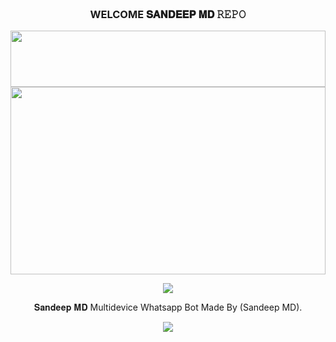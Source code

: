 <div align="center">

### <br>   WELCOME 𝐒𝐀𝐍𝐃𝐄𝐄𝐏 𝐌𝐃 𝚁𝙴𝙿𝙾


 <img src="https://i.imgur.com/dBaSKWF.gif" height="90" width="100%">
 <br>
 
<!-- Replace SULA-MD picture with Sandeep MD picture below -->
<img src="https://your-image-url-here.com/sandeep-md-red-theme.jpg" height="300" width="100%">

<br>

<a><img src='https://i.imgur.com/LyHic3i.gif'/></a>

𝐒𝐚𝐧𝐝𝐞𝐞𝐩 𝐌𝐃 Multidevice Whatsapp Bot Made By (Sandeep MD).

<a><img src='https://i.imgur.com/LyHic3i.gif'/></a>
